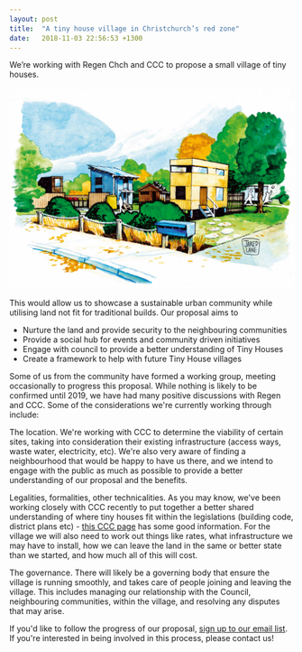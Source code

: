 ```yaml
---
layout: post
title:  "A tiny house village in Christchurch’s red zone"
date:   2018-11-03 22:56:53 +1300
---
```


We’re working with Regen Chch and CCC to propose a small village of tiny houses.

![Village sketch](/assets/images/thv-sketch.jpg)

This would allow us to showcase a sustainable urban community while utilising land not fit for traditional builds. Our proposal aims to

* Nurture the land and provide security to the neighbouring communities
* Provide a social hub for events and community driven initiatives
* Engage with council to provide a better understanding of Tiny Houses
* Create a framework to help with future Tiny House villages

Some of us from the community have formed a working group, meeting occasionally to progress this proposal. While nothing is likely to be confirmed until 2019, we have had many positive discussions with Regen and CCC. Some of the considerations we're currently working through include:

The location. We're working with CCC to determine the viability of certain sites, taking into consideration their existing infrastructure (access ways, waste water, electricity, etc). We're also very aware of finding a neighbourhood that would be happy to have us there, and we intend to engage with the public as much as possible to provide a better understanding of our proposal and the benefits.

Legalities, formalities, other technicalities. As you may know, we've been working closely with CCC recently to put together a better shared understanding of where tiny houses fit within the legislations (building code, district plans etc) - [this CCC page](https://www.ccc.govt.nz/consents-and-licences/building-consents/types-of-projects/tiny-houses/) has some good information. For the village we will also need to work out things like rates, what infrastructure we may have to install, how we can leave the land in the same or better state than we started, and how much all of this will cost.

The governance. There will likely be a governing body that ensure the village is running smoothly, and takes care of people joining and leaving the village. This includes managing our relationship with the Council, neighbouring communities, within the village, and resolving any disputes that may arise.

If you'd like to follow the progress of our proposal, [sign up to our email list](https://cths.nz/#mc_embed_signup). If you're interested in being involved in this process, please contact us!
